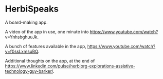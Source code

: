 # HerbiSpeaks
A board-making app.

A video of the app in use, one minute into https://www.youtube.com/watch?v=YnhsbghuuJk.

A bunch of features available in the app, https://www.youtube.com/watch?v=f0ssLxmsuBQ.

Additional thoughts on the app, at the end of https://www.linkedin.com/pulse/herbiorg-explorations-assistive-technology-guy-barker/.
